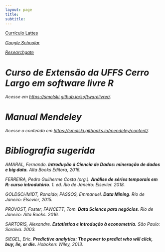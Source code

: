 ```yaml
---
layout: page
title: 
subtitle: 
---
```


<p class="about-text">
<span class="fa fa-file-pdf-o about-icon"></span>
<a href="http://lattes.cnpq.br/0578969416600036" target="_blank">Currículo Lattes</a>

</p>

<p class="about-text">
<i class="fas fa-graduation-cap"></span>
<a href="https://scholar.google.com.br/citations?user=Pt6gxR4AAAAJ&hl=pt-BR" target="_blank">Google Schoolar</a>
</p>


<p class="about-text">
<i class="fab fa-researchgate"></span>
<a href="https://www.researchgate.net/profile/Felipe_Smolski?ev=hdr_xprfR" target="_blank">Researchgate</a>
</p>

# Curso de Extensão da UFFS Cerro Largo em *software* livre R

Acesse em <https://smolski.github.io/softwarelivrer/>.

# Manual Mendeley

Acesse o conteúdo em  <https://smolski.gitbooks.io/mendeley/content/>.

# Bibliografia sugerida

AMARAL, Fernando. **Introdução à Ciencia de Dados: mineração de dados e big data.** Alta Books Editora, 2016.

FERREIRA, Pedro Guilherme Costa (org.). **Análise de séries temporais em R: curso introdutório**. 1. ed. Rio de Janeiro: Elsevier. 2018.

GOLDSCHMIDT, Ronaldo; PASSOS, Emmanuel. **Data Mining**. Rio de Janeiro: Elsevier, 2015.

PROVOST, Foster; FAWCETT, Tom. **Data Science para negócios**. Rio de Janeiro: Alta Books. 2016.

SARTORIS, Alexandre. **Estatística e introdução à econometria.** São Paulo: Saraiva. 2003.

SIEGEL, Eric. **Predictive analytics: The power to predict who will click, buy, lie, or die.** Hoboken: Wiley, 2013.